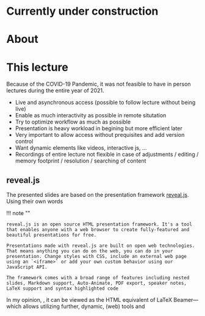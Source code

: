 # Currently under construction

# About

# This lecture

Because of the COVID-19 Pandemic, it was not feasible to have in person lectures during the entire year of 2021.

* Live and asynchronous access (possible to follow lecture without being live)
* Enable as much interactivity as possible in remote situtation
* Try to optimize workflow as much as possible
* Presentation is heavy workload in begining but more efficient later
* Very important to allow access without prequisites and add version control
* Want dynamic elements like videos, interactive js, ...
* Recordings of entire lecture not flexible in case of adjustments / editing / memory footprint / resolution / searching of content

## reveal.js
The presented slides are based on the presentation framework [reveal.js](https://revealjs.com/).
Using their own words

!!! note ""

    reveal.js is an open source HTML presentation framework. It's a tool that enables anyone with a web browser to create fully-featured and beautiful presentations for free.

    Presentations made with reveal.js are built on open web technologies. That means anything you can do on the web, you can do in your presentation. Change styles with CSS, include an external web page using an `<iframe>` or add your own custom behavior using our JavaScript API.

    The framework comes with a broad range of features including nested slides, Markdown support, Auto-Animate, PDF export, speaker notes, LaTeX support and syntax highlighted code

In my opinion, , it can be viewed as the HTML equivalent of LaTeX Beamer&mdash;which allows utilizing further, dynamic, (web) tools and
